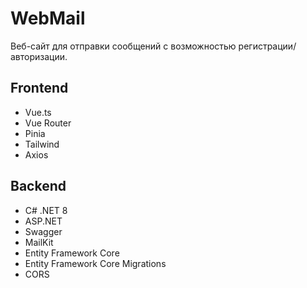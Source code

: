# WebMail
Веб-сайт для отправки сообщений с возможностью регистрации/авторизации.

## Frontend
* Vue.ts
* Vue Router
* Pinia
* Tailwind
* Axios

## Backend
* C# .NET 8
* ASP.NET
* Swagger
* MailKit
* Entity Framework Core
* Entity Framework Core Migrations
* CORS
